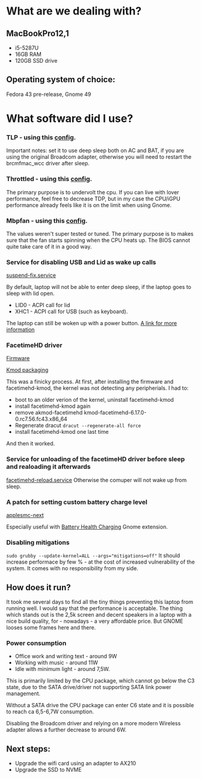 # What are we dealing with?
## MacBookPro12,1
- i5-5287U
- 16GB RAM
- 120GB SSD drive

## Operating system of choice:
Fedora 43 pre-release, Gnome 49

# What software did I use?
### TLP - using this [config](tlp.conf). 
Important notes: set it to use deep sleep both on AC and BAT, if you are using the original Broadcom adapter, otherwise you will need to restart the brcmfmac_wcc driver after sleep.

### Throttled - using this [config](throttled.conf). 
The primary purpose is to undervolt the cpu. If you can live with lover performance, feel free to decrease TDP, but in my case the CPU/iGPU performance already feels like it is on the limit when using Gnome.

### Mbpfan - using this [config](mbpfan.conf).
The values weren't super tested or tuned. The primary purpose is to makes sure that the fan starts spinning when the CPU heats up. The BIOS cannot quite take care of it in a good way.

### Service for disabling USB and Lid as wake up calls 
[suspend-fix.service](suspend-fix.service)

By default, laptop will not be able to enter deep sleep, if the laptop goes to sleep with lid open. 

- LID0 - ACPI call for lid
- XHC1 - ACPI call for USB (such as keyboard).

The laptop can still be woken up with a power button.
[A link for more information](https://askubuntu.com/a/1203159)

### FacetimeHD driver
[Firmware](https://github.com/patjak/facetimehd/wiki/Get-Started#firmware-extraction)

[Kmod packaging](https://discussion.fedoraproject.org/t/mulderje-intel-mac-rpms/130045)

This was a finicky process. At first, after installing the firmware and facetimehd-kmod, the kernel was not detecting any peripherials. I had to:
- boot to an older verion of the kernel, uninstall facetimehd-kmod
- install facetimehd-kmod again
- remove akmod-facetimehd kmod-facetimehd-6.17.0-0.rc7.56.fc43.x86_64
- Regenerate dracut `dracut --regenerate-all force`
- install facetimehd-kmod one last time

And then it worked.

### Service for unloading of the facetimeHD driver before sleep and realoading it afterwards
[facetimehd-reload.service](facetimehd-reload.service)
Otherwise the comuper will not wake up from sleep.

### A patch for setting custom battery charge level
[applesmc-next](https://github.com/c---/applesmc-next)

Especially useful with [Battery Health Charging](https://github.com/maniacx/Battery-Health-Charging/) Gnome extension.

### Disabling mitigations
`sudo grubby --update-kernel=ALL --args="mitigations=off"`
It should increase performace by few % - at the cost of increased vulnerability of the system. It comes with no responsibility from my side.

## How does it run?
It took me several days to find all the tiny things preventing this laptop from running well. I would say that the performance is acceptable. The thing which stands out is the 2,5k screen and decent speakers in a laptop with a nice build quality, for - nowadays - a very affordable price. But GNOME looses some frames here and there.

### Power consumption
- Office work and writing text - around 9W
- Working with music - around 11W
- Idle with minimum light - around 7,5W.

This is primarily limited by the CPU package, which cannot go below the C3 state, due to the SATA drive/driver not supporting SATA link power management.

Without a SATA drive the CPU package can enter C6 state and it is possible to reach ca 6,5-6,7W consumption. 

Disabling the Broadcom driver and relying on a more modern Wireless adapter allows a further decrease to around 6W.

## Next steps:
- Upgrade the wifi card using an adapter to AX210
- Upgrade the SSD to NVME

